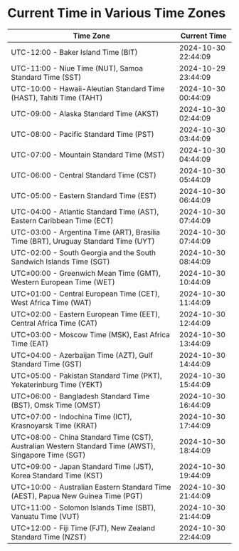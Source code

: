 # Current Time in Various Time Zones

| Time Zone | Current Time |
|-----------|--------------|
| UTC-12:00 - Baker Island Time (BIT) | 2024-10-30 22:44:09 |
| UTC-11:00 - Niue Time (NUT), Samoa Standard Time (SST) | 2024-10-29 23:44:09 |
| UTC-10:00 - Hawaii-Aleutian Standard Time (HAST), Tahiti Time (TAHT) | 2024-10-30 00:44:09 |
| UTC-09:00 - Alaska Standard Time (AKST) | 2024-10-30 02:44:09 |
| UTC-08:00 - Pacific Standard Time (PST) | 2024-10-30 03:44:09 |
| UTC-07:00 - Mountain Standard Time (MST) | 2024-10-30 04:44:09 |
| UTC-06:00 - Central Standard Time (CST) | 2024-10-30 05:44:09 |
| UTC-05:00 - Eastern Standard Time (EST) | 2024-10-30 06:44:09 |
| UTC-04:00 - Atlantic Standard Time (AST), Eastern Caribbean Time (ECT) | 2024-10-30 07:44:09 |
| UTC-03:00 - Argentina Time (ART), Brasília Time (BRT), Uruguay Standard Time (UYT) | 2024-10-30 07:44:09 |
| UTC-02:00 - South Georgia and the South Sandwich Islands Time (SGT) | 2024-10-30 08:44:09 |
| UTC±00:00 - Greenwich Mean Time (GMT), Western European Time (WET) | 2024-10-30 10:44:09 |
| UTC+01:00 - Central European Time (CET), West Africa Time (WAT) | 2024-10-30 11:44:09 |
| UTC+02:00 - Eastern European Time (EET), Central Africa Time (CAT) | 2024-10-30 12:44:09 |
| UTC+03:00 - Moscow Time (MSK), East Africa Time (EAT) | 2024-10-30 13:44:09 |
| UTC+04:00 - Azerbaijan Time (AZT), Gulf Standard Time (GST) | 2024-10-30 14:44:09 |
| UTC+05:00 - Pakistan Standard Time (PKT), Yekaterinburg Time (YEKT) | 2024-10-30 15:44:09 |
| UTC+06:00 - Bangladesh Standard Time (BST), Omsk Time (OMST) | 2024-10-30 16:44:09 |
| UTC+07:00 - Indochina Time (ICT), Krasnoyarsk Time (KRAT) | 2024-10-30 17:44:09 |
| UTC+08:00 - China Standard Time (CST), Australian Western Standard Time (AWST), Singapore Time (SGT) | 2024-10-30 18:44:09 |
| UTC+09:00 - Japan Standard Time (JST), Korea Standard Time (KST) | 2024-10-30 19:44:09 |
| UTC+10:00 - Australian Eastern Standard Time (AEST), Papua New Guinea Time (PGT) | 2024-10-30 21:44:09 |
| UTC+11:00 - Solomon Islands Time (SBT), Vanuatu Time (VUT) | 2024-10-30 21:44:09 |
| UTC+12:00 - Fiji Time (FJT), New Zealand Standard Time (NZST) | 2024-10-30 22:44:09 |
